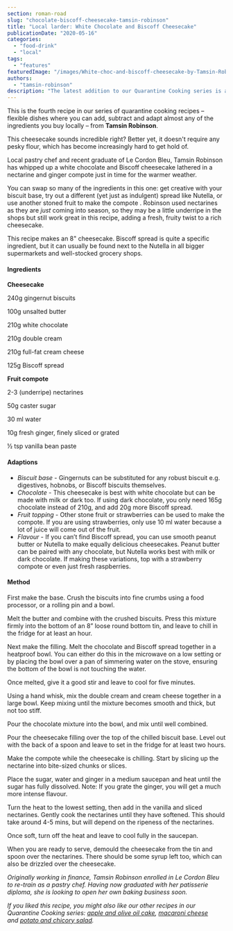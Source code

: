 ```yaml
---
section: roman-road
slug: "chocolate-biscoff-cheesecake-tamsin-robinson"
title: "Local larder: White Chocolate and Biscoff Cheesecake"
publicationDate: "2020-05-16"
categories: 
  - "food-drink"
  - "local"
tags: 
  - "features"
featuredImage: "/images/White-choc-and-biscoff-cheesecake-by-Tamsin-Robinson-scaled.jpeg"
authors: 
  - "tamsin-robinson"
description: "The latest addition to our Quarantine Cooking series is a mouth-watering choc &amp; biscoff cheesecake with nectarine compote by local chef Tamsin Robinson."
---
```


This is the fourth recipe in our series of quarantine cooking recipes – flexible dishes where you can add, subtract and adapt almost any of the ingredients you buy locally – from **Tamsin Robinson**.

This cheesecake sounds incredible right? Better yet, it doesn't require any pesky flour, which has become increasingly hard to get hold of.

Local pastry chef and recent graduate of Le Cordon Bleu, Tamsin Robinson has whipped up a white chocolate and Biscoff cheesecake lathered in a nectarine and ginger compote just in time for the warmer weather.

You can swap so many of the ingredients in this one: get creative with your biscuit base, try out a different (yet just as indulgent) spread like Nutella, or use another stoned fruit to make the compote . Robinson used nectarines as they are _just_ coming into season, so they may be a little underripe in the shops but still work great in this recipe, adding a fresh, fruity twist to a rich cheesecake.

This recipe makes an 8" cheesecake. Biscoff spread is quite a specific ingredient, but it can usually be found next to the Nutella in all bigger supermarkets and well-stocked grocery shops.

#### Ingredients

**Cheesecake**

240g gingernut biscuits

100g unsalted butter

210g white chocolate

210g double cream

210g full-fat cream cheese

125g Biscoff spread

**Fruit compote**

2-3 (underripe) nectarines

50g caster sugar

30 ml water

10g fresh ginger, finely sliced or grated

½ tsp vanilla bean paste

#### Adaptions

- _Biscuit base_ - Gingernuts can be substituted for any robust biscuit e.g. digestives, hobnobs, or Biscoff biscuits themselves. 
- _Chocolate_ - This cheesecake is best with white chocolate but can be made with milk or dark too. If using dark chocolate, you only need 165g chocolate instead of 210g, and add 20g more Biscoff spread.
- _Fruit topping_ - Other stone fruit or strawberries can be used to make the compote. If you are using strawberries, only use 10 ml water because a lot of juice will come out of the fruit. 
- _Flavour_ - If you can’t find Biscoff spread, you can use smooth peanut butter or Nutella to make equally delicious cheesecakes. Peanut butter can be paired with any chocolate, but Nutella works best with milk or dark chocolate. If making these variations, top with a strawberry compote or even just fresh raspberries.  

#### Method

First make the base. Crush the biscuits into fine crumbs using a food processor, or a rolling pin and a bowl.  

Melt the butter and combine with the crushed biscuits. Press this mixture firmly into the bottom of an 8” loose round bottom tin, and leave to chill in the fridge for at least an hour.

Next make the filling. Melt the chocolate and Biscoff spread together in a heatproof bowl. You can either do this in the microwave on a low setting or by placing the bowl over a pan of simmering water on the stove, ensuring the bottom of the bowl is not touching the water.

Once melted, give it a good stir and leave to cool for five minutes.

Using a hand whisk, mix the double cream and cream cheese together in a large bowl. Keep mixing until the mixture becomes smooth and thick, but not too stiff. 

Pour the chocolate mixture into the bowl, and mix until well combined.

Pour the cheesecake filling over the top of the chilled biscuit base. Level out with the back of a spoon and leave to set in the fridge for at least two hours.

Make the compote while the cheesecake is chilling. Start by slicing up the nectarine into bite-sized chunks or slices. 

Place the sugar, water and ginger in a medium saucepan and heat until the sugar has fully dissolved. Note: If you grate the ginger, you will get a much more intense flavour. 

Turn the heat to the lowest setting, then add in the vanilla and sliced nectarines. Gently cook the nectarines until they have softened. This should take around 4-5 mins, but will depend on the ripeness of the nectarines. 

Once soft, turn off the heat and leave to cool fully in the saucepan. 

When you are ready to serve, demould the cheesecake from the tin and spoon over the nectarines. There should be some syrup left too, which can also be drizzled over the cheesecake. 

  
_Originally working in finance, Tamsin Robinson enrolled in Le Cordon Bleu to re-train as a pastry chef. Having now graduated with her patisserie diploma, she is looking to open her own baking business soon._

_If you liked this recipe, you might also like our other recipes in our Quarantine Cooking series: [apple and olive oil cake](https://romanroadlondon.com/apple-orange-olive-oil-cake-tamsin-robinson/), [macaroni cheese](https://romanroadlondon.com/macaroni-cheese-recipe-oliver-rowe/) and [potato and chicory salad](https://romanroadlondon.com/potato-chicory-salad-recipe-oliver-rowe-quarantine-cooking/)._
